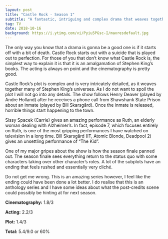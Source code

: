```yaml
---
layout: post
title: "Castle Rock - Season 1"
subtitle: "A fantastic, intriguing and complex drama that weaves together many of King's universes"
tag: TV
date: 2018-10-16
background: https://i.ytimg.com/vi/Pyiu5PGsc-I/maxresdefault.jpg
---
```

The only way you know that a drama is gonna be a good one is if it starts off with a bit of death. Castle Rock starts out with a suicide that is played out to perfection. For those of you that don’t know what Castle Rock is, the simplest way to explain it is that it is an amalgamation of Stephen King’s books. The acting is always on point and the cinematography is pretty good. 

Castle Rock’s plot is complex and is very intricately detailed, as it weaves together many of Stephen King’s universes. As I do not want to spoil the plot I will not go into any details. The show follows Henry Deaver (played by Andre Holland) after he receives a phone call from Shawshank State Prison about an inmate (played by Bill Skarsgård). Once the inmate is released, horrible things start happening to the town. 

Sissy Spacek (Carrie) gives an amazing performance as Ruth, an elderly woman dealing with Alzheimer’s. In fact, episode 7, which focuses entirely on Ruth, is one of the most gripping performances I have watched on television in a long time. Bill Skarsgård (IT, Atomic Blonde, Deadpool 2) gives an unsettling performance of “The Kid”. 

One of my major gripes about the show is how the season finale panned out. The season finale sees everything return to the status quo with some characters taking over other character’s roles. A lot of the subplots have an ending that feels rushed and essentially very cliché. 

Do not get me wrong. This is an amazing series however, I feel like the ending could have been done a lot better. I do realise that this is an anthology series and I have some ideas about what the post-credits scene could possibly be hinting at for next season. 

**Cinematography:** 1.8/3

**Acting:** 2.2/3

**Plot:** 1.4/3

**Total:** 5.4/9.0 or 60%